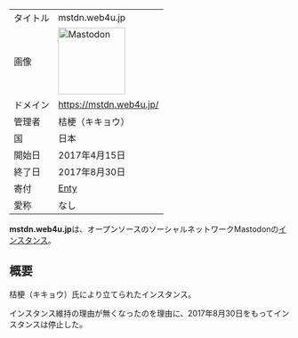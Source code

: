 <div>

|          |                                                                                                                                                                                                                                                                                                        |
|----------|--------------------------------------------------------------------------------------------------------------------------------------------------------------------------------------------------------------------------------------------------------------------------------------------------------|
| タイトル | mstdn.web4u.jp                                                                                                                                                                                                                                                                                         |
| 画像     | [<img src="/images/thumb/0/00/Mastodon_logo.png/120px-Mastodon_logo.png" srcset="/images/thumb/0/00/Mastodon_logo.png/180px-Mastodon_logo.png 1.5x, /images/0/00/Mastodon_logo.png 2x" width="120" height="120" alt="Mastodon" />](/%E3%83%95%E3%82%A1%E3%82%A4%E3%83%AB:Mastodon_logo.png "Mastodon") |
| ドメイン | <a href="https://mstdn.web4u.jp/" rel="nofollow">https://mstdn.web4u.jp/</a>                                                                                                                                                                                                                           |
| 管理者   | 桔梗（キキョウ）                                                                                                                                                                                                                                                                                       |
| 国       | 日本                                                                                                                                                                                                                                                                                                   |
| 開始日   | 2017年4月15日                                                                                                                                                                                                                                                                                          |
| 終了日   | 2017年8月30日                                                                                                                                                                                                                                                                                          |
| 寄付     | <a href="https://enty.jp/bellflower2015" rel="nofollow">Enty</a>                                                                                                                                                                                                                                       |
| 愛称     | なし                                                                                                                                                                                                                                                                                                   |

**mstdn.web4u.jp**は、オープンソースのソーシャルネットワークMastodonの[インスタンス](/%E3%82%A4%E3%83%B3%E3%82%B9%E3%82%BF%E3%83%B3%E3%82%B9 "インスタンス")。

## 概要

桔梗（キキョウ）氏により立てられたインスタンス。

インスタンス維持の理由が無くなったのを理由に、2017年8月30日をもってインスタンスは停止した。

  

</div>
